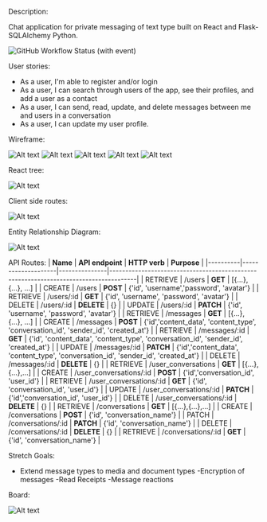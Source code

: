 
Description: 

Chat application for private messaging of text type built on React and Flask-SQLAlchemy Python.

![GitHub Workflow Status (with event)](https://img.shields.io/github/actions/workflow/status/arimoro2020/Chat-app/security_scan.yml?logo=github&label=GitHub%20Action%20Security%20Scan%20Workflow%20Status)





User stories:

- As a user, I'm able to register and/or login
- As a user, I can search through users of the app, see their profiles, and add a user as a contact
- As a user, I can send, read, update, and delete messages between me and users in a conversation 
- As a user, I can update my user profile.


Wireframe:

![Alt text](Home.drawio.png)
![Alt text](ChatList.drawio.png)
![Alt text](Chatroom.drawio.png)
![Alt text](Contacts.drawio.png)
![Alt text](Userprofile.drawio.png)




React tree:

![Alt text](Tree.drawio.png)






Client side routes:

![Alt text](client_new.drawio.png)


Entity Relationship Diagram:

![Alt text](new.drawio.png)



API Routes:
| **Name** | **API endpoint**   | **HTTP verb** | **Purpose**                                                                          |
|----------|--------------------|---------------|--------------------------------------------------------------------------------------|
| RETRIEVE | /users             | **GET**       | [{...}, {...}, ...]                                                                  |
| CREATE   | /users             | **POST**      | {'id', 'username','password', 'avatar'}                                              |
| RETRIEVE | /users/:id         | **GET**       | {'id', 'username', 'password', 'avatar'}                                             |
| DELETE   | /users/:id         | **DELETE**    | {}                                                                                   |
| UPDATE   | /users/:id         | **PATCH**     | {'id', 'username', 'password', 'avatar'}                                             |
| RETRIEVE | /messages          | **GET**       | [{...}, {...}, ...]                                                                  |
| CREATE   | /messages          | **POST**      | {'id','content_data', 'content_type', 'conversation_id', 'sender_id', 'created_at'}  |
| RETRIEVE | /messages/:id      | **GET**       | {'id', 'content_data', 'content_type', 'conversation_id', 'sender_id', 'created_at'} |
| UPDATE   | /messages/:id      | **PATCH**     | {'id','content_data', 'content_type', 'conversation_id', 'sender_id', 'created_at'}  |
| DELETE   | /messages/:id      | **DELETE**    | {}                                                                                   |
| RETRIEVE | /user_conversations      | **GET**       | [{...},{...},...]                                                                    |
| CREATE   | /user_conversations/:id  | **POST**      | {'id','conversation_id', 'user_id'}                                                  |
| RETRIEVE | /user_conversations/:id  | **GET**       | {'id', 'conversation_id', 'user_id'}                                                 |
| UPDATE   | /user_conversations/:id  | **PATCH**     | {'id','conversation_id', 'user_id'}                                                  |
| DELETE   | /user_conversations/:id  | **DELETE**    | {}                                                                                   |
| RETRIEVE | /conversations     | **GET**       | [{...},{...},...]                                                                    |
| CREATE   | /conversations     | **POST**      | {'id', 'conversation_name'}                                                          |
| PATCH    | /conversations/:id | **PATCH**     | {'id', 'conversation_name'}                                                          |
| DELETE   | /conversations/:id | **DELETE**    | {}                                                                                   |
| RETRIEVE | /conversations/:id | **GET**       | {'id', 'conversation_name'}                                                          |

Stretch Goals:
- Extend message types to media and document types
-Encryption of messages
-Read Receipts
-Message reactions

Board:

![Alt text](image-2.png)

